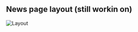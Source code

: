 ## News page layout (still workin on)
![Layout](https://image.prntscr.com/image/yRvgk3m4T1ClFy75sreVkQ.png)